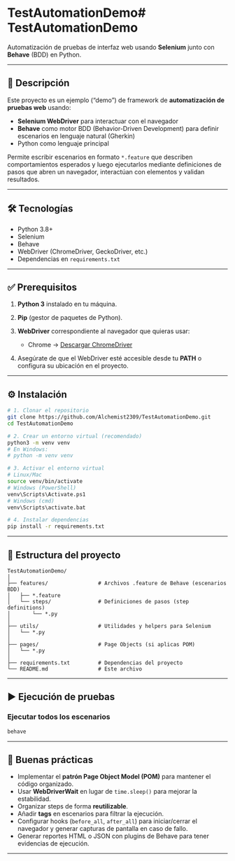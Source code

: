 # TestAutomationDemo# TestAutomationDemo

Automatización de pruebas de interfaz web usando **Selenium** junto con **Behave** (BDD) en Python.

---

## 📖 Descripción

Este proyecto es un ejemplo (“demo”) de framework de **automatización de pruebas web** usando:

* **Selenium WebDriver** para interactuar con el navegador
* **Behave** como motor BDD (Behavior-Driven Development) para definir escenarios en lenguaje natural (Gherkin)
* Python como lenguaje principal

Permite escribir escenarios en formato `*.feature` que describen comportamientos esperados y luego ejecutarlos mediante definiciones de pasos que abren un navegador, interactúan con elementos y validan resultados.

---

## 🛠 Tecnologías

* Python 3.8+
* Selenium
* Behave
* WebDriver (ChromeDriver, GeckoDriver, etc.)
* Dependencias en `requirements.txt`

---

## ✅ Prerequisitos

1. **Python 3** instalado en tu máquina.
2. **Pip** (gestor de paquetes de Python).
3. **WebDriver** correspondiente al navegador que quieras usar:

   * Chrome → [Descargar ChromeDriver](https://chromedriver.chromium.org/downloads)
4. Asegúrate de que el WebDriver esté accesible desde tu **PATH** o configura su ubicación en el proyecto.

---

## ⚙️ Instalación

```bash
# 1. Clonar el repositorio
git clone https://github.com/Alchemist2309/TestAutomationDemo.git
cd TestAutomationDemo

# 2. Crear un entorno virtual (recomendado)
python3 -m venv venv
# En Windows:
# python -m venv venv

# 3. Activar el entorno virtual
# Linux/Mac
source venv/bin/activate
# Windows (PowerShell)
venv\Scripts\Activate.ps1
# Windows (cmd)
venv\Scripts\activate.bat

# 4. Instalar dependencias
pip install -r requirements.txt
```

---

## 📂 Estructura del proyecto

```
TestAutomationDemo/
│
├── features/                # Archivos .feature de Behave (escenarios BDD)
│   ├── *.feature
│   └── steps/               # Definiciones de pasos (step definitions)
│       └── *.py
│
├── utils/                   # Utilidades y helpers para Selenium
│   └── *.py
│
├── pages/                   # Page Objects (si aplicas POM)
│   └── *.py
│
├── requirements.txt         # Dependencias del proyecto
└── README.md                # Este archivo
```

---

## ▶️ Ejecución de pruebas

### Ejecutar todos los escenarios

```bash
behave
```


---

## 📝 Buenas prácticas

* Implementar el **patrón Page Object Model (POM)** para mantener el código organizado.
* Usar **WebDriverWait** en lugar de `time.sleep()` para mejorar la estabilidad.
* Organizar steps de forma **reutilizable**.
* Añadir **tags** en escenarios para filtrar la ejecución.
* Configurar hooks (`before_all`, `after_all`) para iniciar/cerrar el navegador y generar capturas de pantalla en caso de fallo.
* Generar reportes HTML o JSON con plugins de Behave para tener evidencias de ejecución.

---

